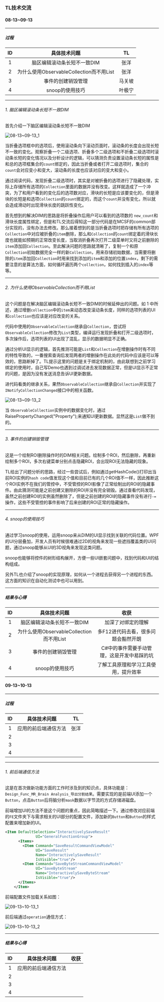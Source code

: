 ### TL技术交流

#### 08-13~09-13

---

##### 过程

|  ID  |               具体技术问题               |   TL   |
| :--: | :--------------------------------------: | :----: |
|  1   |       脑区编辑滚动条长短不一致DIM        |  张洋  |
|  2   | 为什么使用ObservableCollection而不用List |  张洋  |
|  3   |            事件的创建销毁管理            | 马关坡 |
|  4   |             snoop的使用技巧              | 叶极宁 |



---

###### 1. 脑区编辑滚动条长短不一致DIM

首先介绍一下脑区编辑滚动条长短不一致DIM

![08-13~09-13_1](image\08-13~09-13_1.png)

当折叠选项框中的选项后，使用滚动条向下滚动页面时，滚动条的长度会出现长短不一致的变化。观察折叠一个二级选项、折叠多个二级选项和不折叠二级选项时滚动条长短的变化情况以及分析设计的逻辑，可以猜测负责设置滚动条长短的属性是和总的选项框集合的`count`绑定的，因此当折叠或者打开二级选项时，集合的`count`会对应变小和变大，滚动条的长度也应该对应的变大和变小。

通过阅读代码，发现折叠二级选项时，其实是对被折叠的选项进行了隐藏处理，实际上存储所有选项的`Collection`里面的数据并没有改变。这样就造成了一个冲突，为了和用户看到的变化后的选项数对应，滑块的长短是应该要变化的，但是滑块的长短是和选项`Collection`的`count`绑定的，而这个`count`并没有变化，所以就会造成滑动时出现滑块长度的跳跃性变化。

首先想到的解决DIM的思路是将折叠操作后用户可以看到的选项数的 `new_count`和滑块长度属性绑定，但是和TL交流后得知这一部分代码是在MCSF的common部分实现的，没有办法去修改。那么接着想到的是当折叠选项时把存储有所有选项的`Collection`中对应被折叠的`item`删除，那么和`Collection`的`count`绑定着的滑块长度也就能如预期的正常改变长度，当取消折叠再次打开二级菜单时又将之前删除的`item`添加回`Collection`。至此解决问题的思路就清晰了，复制一个和原`Collection`初始数据完全一样的新`Collection`，用来存储初始数据，当需要将删除的`item`添加回`Collection`时用来找到添加的`item`和添加的位置`index`，剩下的需要注意的是算法方面，如何循环遍历两个`collection`，如何找到插入的`index`等等。



---

###### 2. 为什么使用ObservableCollection而不用List

这个问题是在解决脑区编辑滚动条长短不一致DIM的时候延伸出的问题。如 1 中所述，通过增删`collection`中的`item`来动态改变滚动条长度，同样的选项列表的UI和`collection`也应该是对应改变的关系。

代码中使用的`ObservableCollection`继承自`Collection`，尝试将`ObservableCollection`修改为`List`类型，编译运行发现折叠和打开二级选项时，多次操作后，选项列表的UI出现了混乱，显示的数据明显不正确。

通过分析UI显示的逻辑，首先推测可能是`List`和`Collection`在增删操作时有不同的特性导致的，一番搜索查询后发现两者的增删操作在此处的代码中应该是可以等效的，思路断掉了。TL提示这里的问题是关于绑定机制的，由此联想到之前学习绑定的使用时，自己写Demo也遇到过调试进去发现数据正常，但是UI显示不正常的问题，是因为没有发送消息告诉UI更新数据。

进代码看类的继承关系，果然`ObservableCollection`继承自`Collection`并实现了`INotifyCollectionChanged`接口中的相关函数。

![08-13~09-13_2](image\08-13~09-13_2.png)

当 `ObservableCollection`实例中的数据变化时，通过RaisePropertyChanged("Property");来通知UI更新数据。显然这是`List`做不到的。



---

###### 3. 事件的创建销毁管理

这是一个绘制ROI删除操作时的DIM相关问题。绘制多个ROI，然后删除，再重新绘制多个ROI，多次右键菜单分别点击隐藏ROI，会出现ROI无法隐藏的现象。

TL给出了问题分析的思路，经过一些尝试后，例如通过getHashCode()打印出当前ROI实例的`hash code`值发现这个值和目前已有的几个ROI值不一样，因此推断这个ROI实例不在我们的管控中，不受管控的ROI影像了正常绘制出的ROI的隐藏事件。由此猜测可能是之前创建又删除的ROI并没有完全销毁。通过查看代码发现，虽然之前创建ROI的实例虽然删除了，但是之前创建的ROI的隐藏事件没有进行`-=`操作，这些不受管控的事件影响了后来创建的ROI正常的隐藏操作。



---

###### 4. snoop的使用技巧

通过学习snoop的使用，运用snoop来从DIM的UI显示找到关联的代码位置。WPF的UI分层叠加，开发人员有时候很难通过2D的视角来发现一些遮挡覆盖类的UI问题，通过snoop能够从UI的3D视角来发现这类问题。

snoop也能够将控件的树形结构展开，方便一些UI嵌套问题中，找到代码和UI的结构组成。

另外TL也介绍了snoop的实现原理，如何从一个进程去获得另一个进程的东西。这方面的知识在自动化测试中也可以用到。



---

##### 结果与心得

|  ID  |               具体技术问题               |                    收获                    |
| :--: | :--------------------------------------: | :----------------------------------------: |
|  1   |       脑区编辑滚动条长短不一致DIM        |             加深了对绑定的理解             |
|  2   | 为什么使用ObservableCollection而不用List |    多F12进代码去看，很多问题会豁然开朗     |
|  3   |            事件的创建销毁管理            | C#中的事件需要手动管理，这是开发中易踩的坑 |
|  4   |             snoop的使用技巧              |    了解工具原理和学习工具使用，提升效率    |



#### 09-13~10-13

---

##### 过程

|  ID  |     具体技术问题     |  TL  |
| :--: | :------------------: | :--: |
|  1   | 应用的前后端通信方法 | 张洋 |
|  2   |                      |      |
|  3   |                      |      |
|  4   |                      |      |



---

###### 1. 前后端通信方法

这是在首次做新功能方面的工作时涉及到的知识点，具体功能是：`Design_Func_MR_Brain Analysis_导出分割结果`。需要实现的是前端UI添加一个`Button`，点击`Button`后将脑分析`mask`数据以字节流的方式存储进磁盘。

前端增加UI的方法不是这个问题的重点，因此简略描述一下。通过修改对应前端的`FE`文件夹下与需求相关的UI部分的配置文件，添加新的`Button`和`Button`的样式配置来增加新的UI。

```xml
<Item DefaultSelection="InteractivelySaveResult"
		      UI="GeneralFunctionGroup">
	  <Items>
		<Item Command="SaveResultCommandViewModel"
		      UI="SaveResult"
		      Name="InteractivelySaveResult"
		      IsVisible="true"/>
		<Item Command="SaveByteStreamCommandViewModel"
		      UI="SaveByteStream"
		      Name="InteractivelySaveByteStream"
		      IsVisible="true"/>	  
	  </Items>
	</Item>
```



前端配置文件加载关系如图：

![09-13~10-13_1](image\09-13~10-13_1.png)

前后端通过`operation`通信方式：

![09-13~10-13_2](D:\Git\learning_notes\technical_communication\image\09-13~10-13_2.png)

---

##### 结果与心得

|  ID  |     具体技术问题     | 收获 |
| :--: | :------------------: | :--: |
|  1   | 应用的前后端通信方法 |      |
|  2   |                      |      |
|  3   |                      |      |
|  4   |                      |      |

